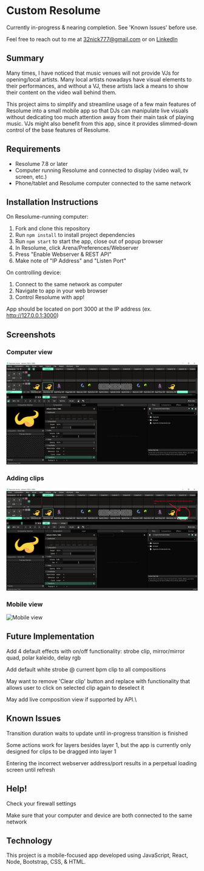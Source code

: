 # Custom Resolume

Currently in-progress & nearing completion. See 'Known Issues' before use.

Feel free to reach out to me at <32nick777@gmail.com> or on [LinkedIn](https://www.linkedin.com/in/nick-bell32/)

## Summary

Many times, I have noticed that music venues will not provide VJs for opening/local artists. Many local artists nowadays have visual elements to their performances, and without a VJ, these artists lack a means to show their content on the video wall behind them.

This project aims to simplify and streamline usage of a few main features of Resolume into a small mobile app so that DJs can manipulate live visuals without dedicating too much attention away from their main task of playing music.
VJs might also benefit from this app, since it provides slimmed-down control of the base features of Resolume.

## Requirements

-   Resolume 7.8 or later
-   Computer running Resolume and connected to display (video wall, tv screen, etc.)
-   Phone/tablet and Resolume computer connected to the same network

## Installation Instructions

On Resolume-running computer:

1. Fork and clone this repository
2. Run `npm install` to install project dependencies
3. Run `npm start` to start the app, close out of popup browser
4. In Resolume, click Arena/Preferences/Webserver
5. Press "Enable Webserver & REST API"
6. Make note of "IP Address" and "Listen Port"

On controlling device:

1. Connect to the same network as computer
2. Navigate to app in your web browser
3. Control Resolume with app!

App should be located on port 3000 at the IP address (ex. http://127.0.0.1:3000)

## Screenshots

### Computer view

![Computer view 1](/screenshots/computer-view-1.png "Resolume computer view")

### Adding clips

![Adding clips](/screenshots/computer-view-2.png "Adding clips")

### Mobile view

![Mobile view](https://media.giphy.com/media/wbNnihaZsPI6sPn0d6/giphy.gif)

## Future Implementation

Add 4 default effects with on/off functionality: strobe clip, mirror/mirror quad, polar kaleido, delay rgb

Add default white strobe @ current bpm clip to all compositions

May want to remove 'Clear clip' button and replace with functionality that allows user to click on selected clip again to deselect it

May add live composition view if supported by API.\

## Known Issues

Transition duration waits to update until in-progress transition is finished

Some actions work for layers besides layer 1, but the app is currently only designed for clips to be dragged into layer 1

Entering the incorrect webserver address/port results in a perpetual loading screen until refresh

## Help!

Check your firewall settings

Make sure that your computer and device are both connected to the same network

## Technology

This project is a mobile-focused app developed using JavaScript, React, Node, Bootstrap, CSS, & HTML.
